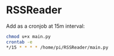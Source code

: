 # RSSReader

Add as a cronjob at 15m interval:

```sh
chmod u+x main.py
crontab -e
*/15 * * * * /home/pi/RSSReader/main.py
```
